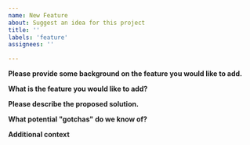 ```yaml
---
name: New Feature
about: Suggest an idea for this project
title: ''
labels: 'feature'
assignees: ''

---
```


**Please provide some background on the feature you would like to add.**
<!--Include a clear and concise description of the unmet need that the proposed feature will solve.-->

**What is the feature you would like to add?**
<!--Describe the additional feature and any other changes that need to be made to solve the problem.--> 

**Please describe the proposed solution.**
<!--Describe the approach you plan on using to add the proposed feature, be as detailed as possible.-->

**What potential "gotchas" do we know of?**
<!--Are there any potential caveats we should be aware of? Have you considered any alternative solutions?-->

**Additional context**
<!--Add any other context or screenshots about the feature request here.-->
